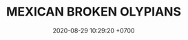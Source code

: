 ---
layout: teamCard
permalink: /team/:title.html
categories: surjohto042024 norteMayo partido3 partido4 partido9
maincover: /assets/logos/BDLF.png
puntosLJMAYO24: 0
date: 2020-08-29 10:29:20 +0700
title: MEXICAN BROKEN OLYPIANS
tag: johto042024
color: black
puntosLJ202404: 12
grupo: sur
background: '#F16C38'
cover: /assets/backCard.png
team: TEAM SATISFACTION
abr: HG
p3: MBO
pp3: TEAM SATISFACTION
p4:  MBO
pp4: S. vanguard
p9:  MBO
pp9: LAST BREATH
---